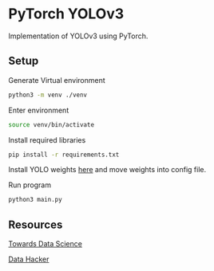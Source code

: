 # PyTorch YOLOv3
Implementation of YOLOv3 using PyTorch.

## Setup
Generate Virtual environment
```bash
python3 -m venv ./venv
```
Enter environment
```bash
source venv/bin/activate
```
Install required libraries
```bash
pip install -r requirements.txt
```

Install YOLO weights [here](https://pjreddie.com/media/files/yolov3.weights) and move weights into config file.

Run program
```bash
python3 main.py
```

## Resources
[Towards Data Science](https://towardsdatascience.com/dive-really-deep-into-yolo-v3-a-beginners-guide-9e3d2666280e)

[Data Hacker](http://datahacker.rs/tensorflow2-0-yolov3/)
